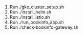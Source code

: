 1. Run ./gke_cluster_setup.sh
2. Run ./install_helm.sh
3. Run ./install_istio.sh
4. Run ./run_bookinfo_app.sh
5. Run ./check-bookinfo-gateway.sh
